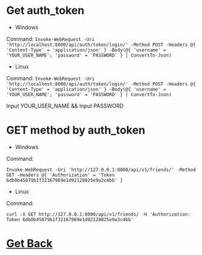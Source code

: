 # Get auth_token

- Windows

Command:
`Invoke-WebRequest -Uri 'http://localhost:8000/api/auth/token/login/' -Method POST -Headers @{ 'Content-Type' = 'application/json' } -Body(@{ 'username' = 'YOUR_USER_NAME'; 'password' = 'PASSWORD' } | ConvertTo-Json)`

- Linux

Command:
`Invoke-WebRequest -Uri 'http://localhost:8000/api/auth/token/login/' -Method POST -Headers @{ 'Content-Type' = 'application/json' } -Body(@{ 'username' = 'YOUR_USER_NAME'; 'password' = 'PASSWORD' } | ConvertTo-Json)`

Input YOUR_USER_NAME && Input PASSWORD

# GET method by auth_token

- Windows

Command:

`Invoke-WebRequest -Uri 'http://127.0.0.1:8000/api/v1/friends/' -Method GET -Headers @{ 'Authorization' = 'Token 6db0b45879b1f32167969e1d92128025e9a3c4bb' }`

- Linux

Command:

`curl -X GET http://127.0.0.1:8000/api/v1/friends/ -H 'Authorization: Token 6db0b45879b1f32167969e1d92128025e9a3c4bb'`

# [Get Back](https://github.com/Skivel/Tutorial_Django_REST_API/tree/Info)
